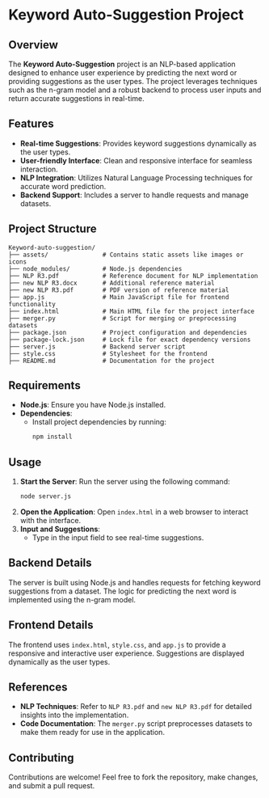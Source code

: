# Keyword Auto-Suggestion Project

## Overview
The **Keyword Auto-Suggestion** project is an NLP-based application designed to enhance user experience by predicting the next word or providing suggestions as the user types. The project leverages techniques such as the n-gram model and a robust backend to process user inputs and return accurate suggestions in real-time.

## Features
- **Real-time Suggestions**: Provides keyword suggestions dynamically as the user types.
- **User-friendly Interface**: Clean and responsive interface for seamless interaction.
- **NLP Integration**: Utilizes Natural Language Processing techniques for accurate word prediction.
- **Backend Support**: Includes a server to handle requests and manage datasets.

## Project Structure
```
Keyword-auto-suggestion/
├── assets/               # Contains static assets like images or icons
├── node_modules/         # Node.js dependencies
├── NLP R3.pdf            # Reference document for NLP implementation
├── new NLP R3.docx       # Additional reference material
├── new NLP R3.pdf        # PDF version of reference material
├── app.js                # Main JavaScript file for frontend functionality
├── index.html            # Main HTML file for the project interface
├── merger.py             # Script for merging or preprocessing datasets
├── package.json          # Project configuration and dependencies
├── package-lock.json     # Lock file for exact dependency versions
├── server.js             # Backend server script
├── style.css             # Stylesheet for the frontend
├── README.md             # Documentation for the project
```

## Requirements
- **Node.js**: Ensure you have Node.js installed.
- **Dependencies**:
  - Install project dependencies by running:
    ```bash
    npm install
    ```

## Usage
1. **Start the Server**:
   Run the server using the following command:
   ```bash
   node server.js
   ```
2. **Open the Application**:
   Open `index.html` in a web browser to interact with the interface.
3. **Input and Suggestions**:
   - Type in the input field to see real-time suggestions.

## Backend Details
The server is built using Node.js and handles requests for fetching keyword suggestions from a dataset. The logic for predicting the next word is implemented using the n-gram model.

## Frontend Details
The frontend uses `index.html`, `style.css`, and `app.js` to provide a responsive and interactive user experience. Suggestions are displayed dynamically as the user types.

## References
- **NLP Techniques**: Refer to `NLP R3.pdf` and `new NLP R3.pdf` for detailed insights into the implementation.
- **Code Documentation**: The `merger.py` script preprocesses datasets to make them ready for use in the application.

## Contributing
Contributions are welcome! Feel free to fork the repository, make changes, and submit a pull request.


